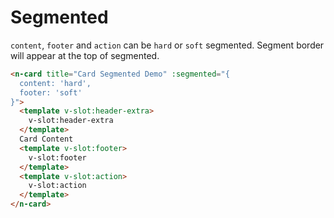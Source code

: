 # Segmented
`content`, `footer` and `action` can be `hard` or `soft` segmented. Segment border will appear at the top of segmented.
```html
<n-card title="Card Segmented Demo" :segmented="{
  content: 'hard',
  footer: 'soft'
}">
  <template v-slot:header-extra>
    v-slot:header-extra
  </template>
  Card Content
  <template v-slot:footer>
    v-slot:footer
  </template>
  <template v-slot:action>
    v-slot:action
  </template>
</n-card>
```
